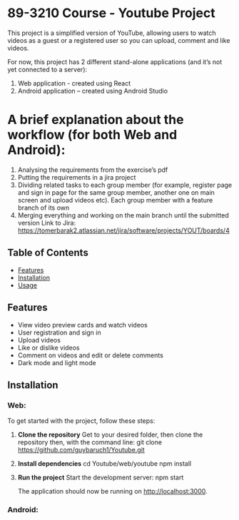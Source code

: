 # 89-3210 Course - Youtube Project

This project is a simplified version of YouTube, allowing users to watch videos as a guest or a registered user so you can upload, comment and like videos.

For now, this project has 2 different stand-alone applications (and it’s not yet connected to a server):
1. Web application - created using React
2. Android application – created using Android Studio
   
# A brief explanation about the workflow (for both Web and Android):

1.	Analysing the requirements from the exercise’s pdf
2.	Putting the requirements in a jira project
3.	Dividing related tasks to each group member (for example, register page and sign in page for the same group member, another one on main screen and upload videos etc). Each group member with a feature branch of its own
4.	Merging everything and working on the main branch until the submitted version
Link to Jira: https://tomerbarak2.atlassian.net/jira/software/projects/YOUT/boards/4

## Table of Contents
- [Features](#features)
- [Installation](#installation)
- [Usage](#usage)

## Features
- View video preview cards and watch videos
- User registration and sign in
- Upload videos
- Like or dislike videos
- Comment on videos and edit or delete comments
- Dark mode and light mode

## Installation

### Web:

To get started with the project, follow these steps:

1.	**Clone the repository**
Get to your desired folder, then clone the repository then, with the command line:
git clone https://github.com/guybaruch1/Youtube.git
2.	**Install dependencies**
cd Youtube/web/youtube
    	npm install
3. **Run the project**
    Start the development server:
    npm start

    The application should now be running on [http://localhost:3000](http://localhost:3000).

### Android:


